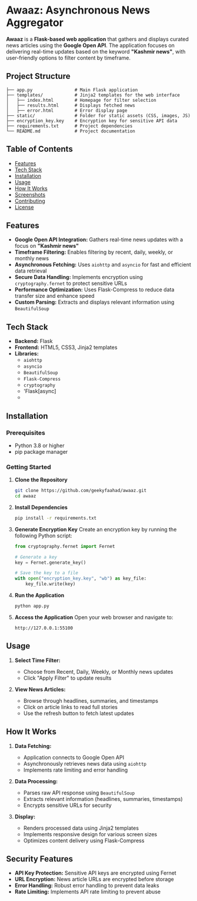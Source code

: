 # Awaaz: Asynchronous News Aggregator

**Awaaz** is a **Flask-based web application** that gathers and displays curated news articles using the **Google Open API**. The application focuses on delivering real-time updates based on the keyword **"Kashmir news"**, with user-friendly options to filter content by timeframe.

## Project Structure
```plaintext
├── app.py                # Main Flask application
├── templates/            # Jinja2 templates for the web interface
│   ├── index.html        # Homepage for filter selection
│   ├── results.html      # Displays fetched news
│   ├── error.html        # Error display page
├── static/               # Folder for static assets (CSS, images, JS)
├── encryption_key.key    # Encryption key for sensitive API data
├── requirements.txt      # Project dependencies
└── README.md             # Project documentation
```

## Table of Contents
- [Features](#features)
- [Tech Stack](#tech-stack)
- [Installation](#installation)
- [Usage](#usage)
- [How It Works](#how-it-works)
- [Screenshots](#screenshots)
- [Contributing](#contributing)
- [License](#license)

## Features
- **Google Open API Integration:** Gathers real-time news updates with a focus on **"Kashmir news"**
- **Timeframe Filtering:** Enables filtering by recent, daily, weekly, or monthly news
- **Asynchronous Fetching:** Uses `aiohttp` and `asyncio` for fast and efficient data retrieval
- **Secure Data Handling:** Implements encryption using `cryptography.fernet` to protect sensitive URLs
- **Performance Optimization:** Uses Flask-Compress to reduce data transfer size and enhance speed
- **Custom Parsing:** Extracts and displays relevant information using `BeautifulSoup`

## Tech Stack
- **Backend:** Flask
- **Frontend:** HTML5, CSS3, Jinja2 templates
- **Libraries:**
  - `aiohttp`
  - `asyncio`
  - `BeautifulSoup`
  - `Flask-Compress`
  - `cryptography`
  - 'Flask[async]
  - 
## Installation

### Prerequisites
- Python 3.8 or higher
- pip package manager

### Getting Started

1. **Clone the Repository**
   ```bash
   git clone https://github.com/geekyfaahad/awaaz.git
   cd awaaz
   ```

2. **Install Dependencies**
   ```bash
   pip install -r requirements.txt
   ```

3. **Generate Encryption Key**
   Create an encryption key by running the following Python script:
   ```python
   from cryptography.fernet import Fernet
   
   # Generate a key
   key = Fernet.generate_key()
   
   # Save the key to a file
   with open("encryption_key.key", "wb") as key_file:
       key_file.write(key)
   ```

4. **Run the Application**
   ```bash
   python app.py
   ```

5. **Access the Application**
   Open your web browser and navigate to:
   ```
   http://127.0.0.1:55100
   ```

## Usage

1. **Select Time Filter:**
   - Choose from Recent, Daily, Weekly, or Monthly news updates
   - Click "Apply Filter" to update results

2. **View News Articles:**
   - Browse through headlines, summaries, and timestamps
   - Click on article links to read full stories
   - Use the refresh button to fetch latest updates

## How It Works

1. **Data Fetching:**
   - Application connects to Google Open API
   - Asynchronously retrieves news data using `aiohttp`
   - Implements rate limiting and error handling

2. **Data Processing:**
   - Parses raw API response using `BeautifulSoup`
   - Extracts relevant information (headlines, summaries, timestamps)
   - Encrypts sensitive URLs for security

3. **Display:**
   - Renders processed data using Jinja2 templates
   - Implements responsive design for various screen sizes
   - Optimizes content delivery using Flask-Compress

## Security Features

- **API Key Protection:** Sensitive API keys are encrypted using Fernet
- **URL Encryption:** News article URLs are encrypted before storage
- **Error Handling:** Robust error handling to prevent data leaks
- **Rate Limiting:** Implements API rate limiting to prevent abuse

